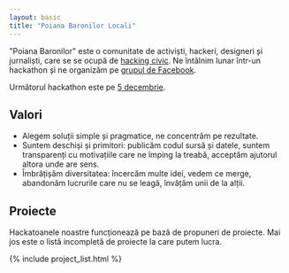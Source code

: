 ```yaml
---
layout: basic
title: "Poiana Baronilor Locali"
---
```

"Poiana Baronilor" este o comunitate de activiști, hackeri, designeri și
jurnaliști, care se se ocupă de [hacking civic][civic-hacking]. Ne întâlnim
lunar într-un hackathon și ne organizăm pe [grupul de Facebook][fb].

Următorul hackathon este pe [5 decembrie][event].

[civic-hacking]: https://opengovdata.io/2014/civic-hacking/
[fb]: https://www.facebook.com/groups/270378973085847/
[event]: https://www.facebook.com/events/1713827645520201/


## Valori

* Alegem soluții simple și pragmatice, ne concentrăm pe rezultate.
* Suntem deschiși și primitori: publicăm codul sursă și datele, suntem
  transparenți cu motivațiile care ne împing la treabă, acceptăm ajutorul
  altora unde are sens.
* Îmbrățișăm diversitatea: încercăm multe idei, vedem ce merge, abandonăm
  lucrurile care nu se leagă, învățăm unii de la alții.


## Proiecte

Hackatoanele noastre funcționează pe bază de propuneri de proiecte. Mai jos
este o listă incompletă de proiecte la care putem lucra.

{% include project_list.html %}
